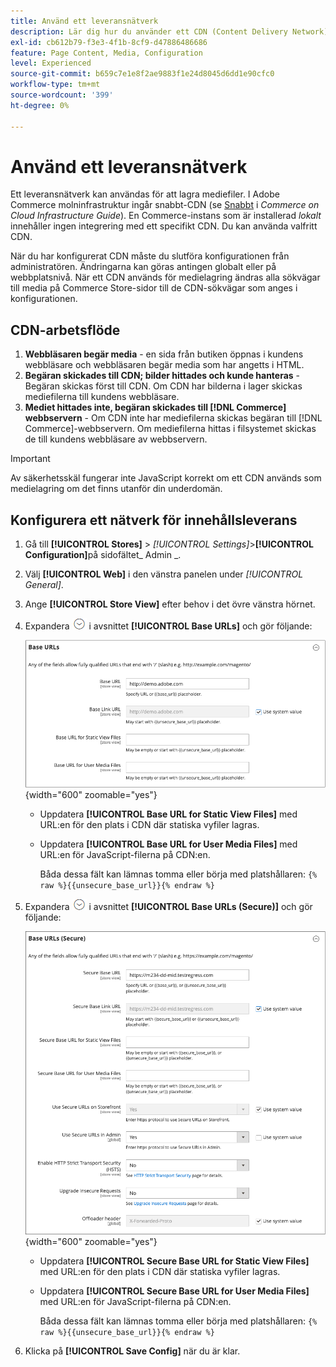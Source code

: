 ```yaml
---
title: Använd ett leveransnätverk
description: Lär dig hur du använder ett CDN (Content Delivery Network) för att lagra mediefiler.
exl-id: cb612b79-f3e3-4f1b-8cf9-d47886486686
feature: Page Content, Media, Configuration
level: Experienced
source-git-commit: b659c7e1e8f2ae9883f1e24d8045d6dd1e90cfc0
workflow-type: tm+mt
source-wordcount: '399'
ht-degree: 0%

---
```


# Använd ett leveransnätverk

Ett leveransnätverk kan användas för att lagra mediefiler. I Adobe Commerce molninfrastruktur ingår snabbt-CDN (se [Snabbt](https://experienceleague.adobe.com/docs/commerce-cloud-service/user-guide/cdn/fastly.html) i _Commerce on Cloud Infrastructure Guide_). En Commerce-instans som är installerad _lokalt_ innehåller ingen integrering med ett specifikt CDN. Du kan använda valfritt CDN.

När du har konfigurerat CDN måste du slutföra konfigurationen från administratören. Ändringarna kan göras antingen globalt eller på webbplatsnivå. När ett CDN används för medielagring ändras alla sökvägar till media på Commerce Store-sidor till de CDN-sökvägar som anges i konfigurationen.

## CDN-arbetsflöde

1. **Webbläsaren begär media** - en sida från butiken öppnas i kundens webbläsare och webbläsaren begär media som har angetts i HTML.
1. **Begäran skickades till CDN; bilder hittades och kunde hanteras** - Begäran skickas först till CDN. Om CDN har bilderna i lager skickas mediefilerna till kundens webbläsare.
1. **Mediet hittades inte, begäran skickades till [!DNL Commerce] webbservern** - Om CDN inte har mediefilerna skickas begäran till [!DNL Commerce]-webbservern. Om mediefilerna hittas i filsystemet skickas de till kundens webbläsare av webbservern.

>[!IMPORTANT]
>
>Av säkerhetsskäl fungerar inte JavaScript korrekt om ett CDN används som medielagring om det finns utanför din underdomän.

## Konfigurera ett nätverk för innehållsleverans

1. Gå till **[!UICONTROL Stores]** > _[!UICONTROL Settings]_>**[!UICONTROL Configuration]**&#x200B;på sidofältet_ Admin _.

1. Välj **[!UICONTROL Web]** i den vänstra panelen under _[!UICONTROL General]_.

1. Ange **[!UICONTROL Store View]** efter behov i det övre vänstra hörnet.

1. Expandera ![Expansionsväljaren](../assets/icon-display-expand.png) i avsnittet **[!UICONTROL Base URLs]** och gör följande:

   ![Allmän konfiguration - webbbas-URL:er](./assets/web-base-urls.png){width="600" zoomable="yes"}

   - Uppdatera **[!UICONTROL Base URL for Static View Files]** med URL:en för den plats i CDN där statiska vyfiler lagras.

   - Uppdatera **[!UICONTROL Base URL for User Media Files]** med URL:en för JavaScript-filerna på CDN:en.

     Båda dessa fält kan lämnas tomma eller börja med platshållaren: `{% raw %}{{unsecure_base_url}}{% endraw %}`

1. Expandera ![Expansionsväljaren](../assets/icon-display-expand.png) i avsnittet **[!UICONTROL Base URLs (Secure)]** och gör följande:

   ![Allmän konfiguration - webbbas-URL:er (säkra)](./assets/web-base-urls-secure.png){width="600" zoomable="yes"}

   - Uppdatera **[!UICONTROL Secure Base URL for Static View Files]** med URL:en för den plats i CDN där statiska vyfiler lagras.

   - Uppdatera **[!UICONTROL Secure Base URL for User Media Files]** med URL:en för JavaScript-filerna på CDN:en.

     Båda dessa fält kan lämnas tomma eller börja med platshållaren: `{% raw %}{{unsecure_base_url}}{% endraw %}`

1. Klicka på **[!UICONTROL Save Config]** när du är klar.

